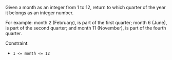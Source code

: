 Given a month as an integer from 1 to 12, return to which quarter of the year it belongs as an integer
 number.

For example: month 2 (February), is part of the first quarter; month 6 (June), is part of the second quarter; and month 11 (November), is part of the fourth quarter.

Constraint:
* `1 <= month <= 12`